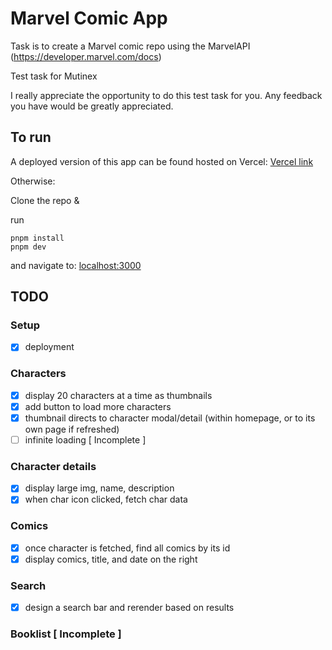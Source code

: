 # Marvel Comic App

Task is to create a Marvel comic repo using the MarvelAPI (https://developer.marvel.com/docs)

Test task for Mutinex

I really appreciate the opportunity to do this test task for you.
Any feedback you have would be greatly appreciated.



## To run
A deployed version of this app can be found hosted on Vercel:
[Vercel link](https://marvelcomic-9yjfsomat-alexs-projects-ddcf1a67.vercel.app/)

Otherwise:

Clone the repo &

run
```
pnpm install
pnpm dev
```
and navigate to:
[localhost:3000](http://localhost:3000/)

## TODO
### Setup
- [x] deployment
### Characters
- [x] display 20 characters at a time as thumbnails
- [x] add button to load more characters
- [x] thumbnail directs to character modal/detail (within homepage, or to its own page if refreshed)
- [ ] infinite loading [ Incomplete ]

### Character details
- [x] display large img, name, description
- [x] when char icon clicked, fetch char data
### Comics
- [x] once character is fetched, find all comics by its id
- [x] display comics, title, and date on the right 

### Search
- [x] design a search bar and rerender based on results

### Booklist [ Incomplete ]

